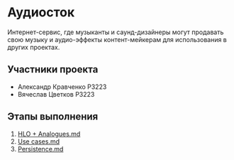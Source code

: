 # Аудиосток

Интернет-сервис, где музыканты и саунд-дизайнеры могут продавать свою музыку и аудио-эффекты контент-мейкерам для использования в других проектах.

## Участники проекта
- Александр Кравченко P3223
- Вячеслав Цветков P3223

## Этапы выполнения

1. [HLO + Analogues.md](docs/HLO%20%2B%20Analogues.md)
2. [Use cases.md](docs/Use%20cases.md)
3. [Persistence.md](docs/Persistence.md)
